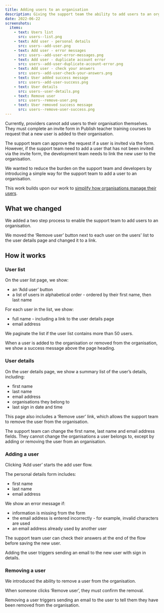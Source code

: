 ```yaml
---
title: Adding users to an organisation
description: Giving the support team the ability to add users to an organisation
date: 2022-06-22
screenshots:
  items:
    - text: Users list
      src: users--list.png
    - text: Add user - personal details
      src: users--add-user.png
    - text: Add user - error messages
      src: users--add-user-error-messages.png
    - text: Add user - duplicate account error
      src: users--add-user-duplicate-account-error.png
    - text: Add user - check your answers
      src: users--add-user-check-your-answers.png
    - text: User added success message
      src: users--add-user-success.png
    - text: User details
      src: users--user-details.png
    - text: Remove user
      src: users--remove-user.png
    - text: User removed success message
      src: users--remove-user-success.png
---
```


Currently, providers cannot add users to their organisation themselves. They must complete an invite form in Publish teacher training courses to request that a new user is added to their organisation.

The support team can approve the request if a user is invited via the form. However, if the support team need to add a user that has not been invited via the invite form, the development team needs to link the new user to the organisation.

We wanted to reduce the burden on the support team and developers by introducing a simple way for the support team to add a user to an organisation.

This work builds upon our work to [simplify how organisations manage their users](/publish-teacher-training-courses/simplifying-how-organisations-manage-users/).

## What we changed

We added a two step process to enable the support team to add users to an organisation.

We moved the ‘Remove user’ button next to each user on the users' list to the user details page and changed it to a link.

## How it works

### User list

On the user list page, we show:

- an ‘Add user’ button
- a list of users in alphabetical order - ordered by their first name, then last name

For each user in the list, we show:

- full name - including a link to the user details page
- email address

We paginate the list if the user list contains more than 50 users.

When a user is added to the organisation or removed from the organisation, we show a success message above the page heading.

### User details

On the user details page, we show a summary list of the user’s details, including:

- first name
- last name
- email address
- organisations they belong to
- last sign in date and time

This page also includes a ‘Remove user’ link, which allows the support team to remove the user from the organisation.

The support team can change the first name, last name and email address fields. They cannot change the organisations a user belongs to, except by adding or removing the user from an organisation.
### Adding a user

Clicking ‘Add user’ starts the add user flow.

The personal details form includes:

- first name
- last name
- email address

We show an error message if:

- information is missing from the form
- the email address is entered incorrectly - for example, invalid characters are used
- an email address already used by another user

The support team user can check their answers at the end of the flow before saving the new user.

Adding the user triggers sending an email to the new user with sign in details.

### Removing a user

We introduced the ability to remove a user from the organisation.

When someone clicks ‘Remove user’, they must confirm the removal.

Removing a user triggers sending an email to the user to tell them they have been removed from the organisation.
